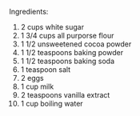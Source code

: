 Ingredients:


1) 2 cups white sugar
2) 1 3/4 cups all purporse flour
3) 1 1/2 unsweetened cocoa powder
4) 1 1/2 teaspoons baking powder
5) 1 1/2 teaspoons baking soda
6) 1 teaspoon salt
7) 2 eggs
8) 1 cup milk
9) 2 teaspoons vanilla extract
10) 1 cup boiling water